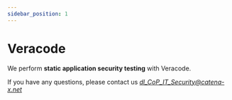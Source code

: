 ```yaml
---
sidebar_position: 1
---
```


# Veracode

We perform <b>static application security testing</b> with Veracode.

If you have any questions, please contact us <i>dl_CoP_IT_Security@catena-x.net</i>
